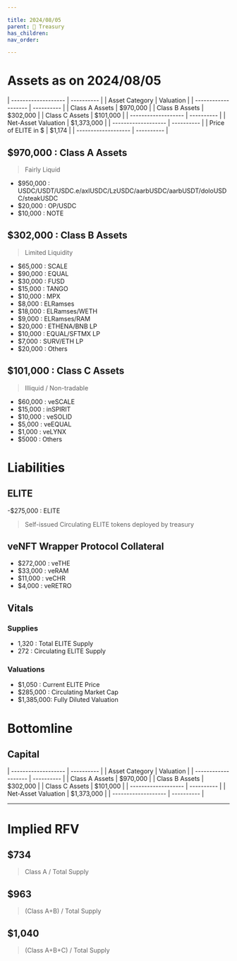 ```yaml
---

title: 2024/08/05
parent: 👑 Treasury
has_children:
nav_order:

---
```


# Assets as on 2024/08/05

| ------------------- | ---------- |
| Asset Category      |  Valuation |
| ------------------- | ---------- |
| Class A Assets      |   $970,000 |
| Class B Assets      |   $302,000 |
| Class C Assets      |   $101,000 |
| ------------------- | ---------- |
| Net-Asset Valuation | $1,373,000 |
| ------------------- | ---------- |
| Price of ELITE in $ |     $1,174 |
| ------------------- | ---------- |

## $970,000 : Class A Assets
> Fairly Liquid

- $950,000	: USDC/USDT/USDC.e/axlUSDC/LzUSDC/aarbUSDC/aarbUSDT/doloUSDC/steakUSDC
- $20,000	: OP/USDC
- $10,000	: NOTE


## $302,000 : Class B Assets
> Limited Liquidity

- $65,000	: SCALE
- $90,000	: EQUAL
- $30,000	: FUSD
- $15,000	: TANGO
- $10,000	: MPX
- $8,000	: ELRamses
- $18,000	: ELRamses/WETH
- $9,000	: ELRamses/RAM
- $20,000	: ETHENA/BNB LP
- $10,000	: EQUAL/SFTMX LP
- $7,000	: SURV/ETH LP
- $20,000	: Others


## $101,000 : Class C Assets
> Illiquid / Non-tradable

- $60,000	: veSCALE
- $15,000	: inSPIRIT
- $10,000	: veSOLID
- $5,000	: veEQUAL
- $1,000	: veLYNX
- $5000		: Others

# Liabilities
## ELITE
-$275,000 : ELITE
> Self-issued Circulating ELITE tokens deployed by treasury

## veNFT Wrapper Protocol Collateral
- $272,000	: veTHE
- $33,000	: veRAM
- $11,000	: veCHR
- $4,000	: veRETRO

## Vitals
### Supplies
- 1,320		: Total ELITE Supply
- 272		: Circulating ELITE Supply

### Valuations
- $1,050	: Current ELITE Price
- $285,000	: Circulating Market Cap
- $1,385,000: Fully Diluted Valuation

# Bottomline
## Capital

| ------------------- | ---------- |
| Asset Category      |  Valuation |
| ------------------- | ---------- |
| Class A Assets      |   $970,000 |
| Class B Assets      |   $302,000 |
| Class C Assets      |   $101,000 |
| ------------------- | ---------- |
| Net-Asset Valuation | $1,373,000 |
| ------------------- | ---------- |

----

# Implied RFV
## $734
> Class A / Total Supply

## $963
> (Class A+B) / Total Supply

## $1,040
> (Class A+B+C) / Total Supply